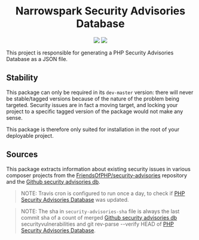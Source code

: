 <h1 align="center">Narrowspark Security Advisories Database</h1>
<p align="center">
    <a href="https://travis-ci.org/narrowspark/security-advisories"><img src="https://img.shields.io/travis/narrowspark/security-advisories/master.svg?longCache=false&style=flat-square"></a>
    <a href="http://opensource.org/licenses/MIT"><img src="https://img.shields.io/badge/license-MIT-brightgreen.svg?style=flat-square"></a>
</p>

This project is responsible for generating a PHP Security Advisories Database as a JSON file.

## Stability

This package can only be required in its `dev-master` version: there will never be stable/tagged versions because of
the nature of the problem being targeted. Security issues are in fact a moving target, and locking your project to a 
specific tagged version of the package would not make any sense.

This package is therefore only suited for installation in the root of your deployable project.

## Sources

This package extracts information about existing security issues in various composer projects from 
the [FriendsOfPHP/security-advisories](https://github.com/FriendsOfPHP/security-advisories) repository and the [Github security advisories db](https://developer.github.com/v4/object/securityvulnerability/).

> NOTE: Travis cron is configured to run once a day, to check if [PHP Security Advisories Database](https://github.com/FriendsOfPHP/security-advisories) was updated.

> NOTE: The sha in `security-advisories-sha` file is always the last commit sha of a count of merged [Github security advisories db](https://developer.github.com/v4/object/securityvulnerability/) securityvulnerabilities and git rev-parse --verify HEAD of [PHP Security Advisories Database](https://github.com/FriendsOfPHP/security-advisories).
